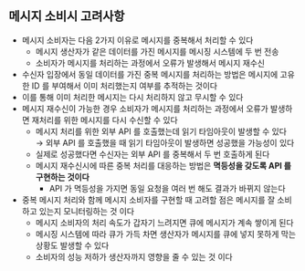 ## 메시지 소비시 고려사항 

- 메시지 소비자는 다음 2가지 이유로 메시지를 중복해서 처리할 수 있다 
	- 메시지 생산자가 같은 데이터를 가진 메시지를 메시징 시스템에 두 번 전송 
	- 소비자가 메시지를 처리하는 과정에서 오류가 발생해서 메시지 재수신 
- 수신자 입장에서 동일 데이터를 가진 중복 메시지를 처리하는 방법은 메시지에 고유한 ID 를 부여해서 이미 처리했는지 여부를 추적하는 것이다 
- 이를 통해 이미 처리한 메시지는 다시 처리하지 않고 무시할 수 있다 
- 메시지 재수신이 가능한 경우 소비자가 메시지를 처리하는 과정에서 오류가 발생하면 재처리를 위한 메시지를 다시 수신할 수 있다 
	- 메시지 처리를 위한 외부 API 를 호출했는데 읽기 타임아웃이 발생할 수 있다 → 외부 API 를 호출했을 때 읽기 타임아웃이 발생하면 성공했을 가능성이 있다 
	- 실제로 성공했다면 수신자는 외부 API 를 중복해서 두 번 호출하게 된다 
	- 메시지 재수신시에 따른 중복 처리를 대응하는 방법은 **멱등성을 갖도록 API 를 구현하는 것이다**
		- API 가 멱등성을 가지면 동일 요청을 여러 번 해도 결과가 바뀌지 않는다 
- 중복 메시지 처리와 함께 메시지 소비자를 구현할 때 고려할 점은 메시지를 잘 소비하고 있는지 모니터링하는 것 이다 
	- 메시지 소비자의 처리 속도가 갑자기 느려지면 큐에 메시지가 계속 쌓이게 된다 
	- 메시징 시스템에 따라 큐가 가득 차면 생산자가 메시지를 큐에 넣지 못하게 막는 상황도 발생할 수 있다 
	- 소비자의 성능 저하가 생산자까지 영향을 줄 수 있는 것 이다 